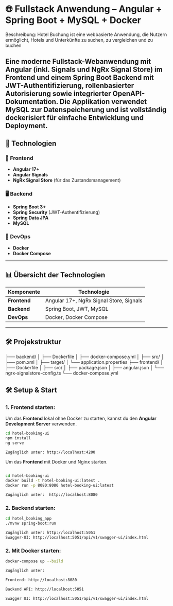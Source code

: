 # 🌐 Fullstack Anwendung – Angular + Spring Boot + MySQL + Docker

Beschreibung:
Hotel Buchung ist eine webbasierte Anwendung, die Nutzern ermöglicht, Hotels und Unterkünfte zu suchen, zu vergleichen und zu buchen

## Eine moderne Fullstack-Webanwendung mit Angular (inkl. Signals und NgRx Signal Store) im Frontend und einem Spring Boot Backend mit JWT-Authentifizierung, rollenbasierter Autorisierung sowie integrierter OpenAPI-Dokumentation. Die Applikation verwendet MySQL zur Datenspeicherung und ist vollständig dockerisiert für einfache Entwicklung und Deployment.

## 🚀 Technologien

### 🔧 Frontend

- **Angular 17+**
- **Angular Signals**
- **NgRx Signal Store** (für das Zustandsmanagement)

### 🖥 Backend

- **Spring Boot 3+**
- **Spring Security** (JWT-Authentifizierung)
- **Spring Data JPA**
- **MySQL**

### 🐳 DevOps

- **Docker**
- **Docker Compose**

---

## 📊 Übersicht der Technologien

| **Komponente** | **Technologie**                         |
| -------------- | --------------------------------------- |
| **Frontend**   | Angular 17+, NgRx Signal Store, Signals |
| **Backend**    | Spring Boot, JWT, MySQL                 |
| **DevOps**     | Docker, Docker Compose                  |

---

## 🛠️ Projekstruktur

├── backend/
│ ├── Dockerfile
│ ├── docker-compose.yml
│ ├── src/
│ ├── pom.xml
│ ├── target/
│ └── application.properties
├── frontend/
│ ├── Dockerfile
│ ├── src/
│ ├── package.json
│ ├── angular.json
│ └── ngrx-signalstore-config.ts
└── docker-compose.yml

## 🛠️ Setup & Start

### 1. **Frontend starten:**

Um das **Frontend** lokal ohne Docker zu starten, kannst du den **Angular Development Server** verwenden.

```bash
cd hotel-booking-ui
npm install
ng serve

Zugänglich unter: http://localhost:4200
```

Um das **Frontend** mit Docker und Nginx starten.

```bash

cd hotel-booking-ui
docker build -t hotel-booking-ui:latest .
docker run -p 8080:8080 hotel-booking-ui:latest

Zugänglich unter:  http://localhost:8080
```

### 2. **Backend starten:**

```bash
cd hotel_booking_app
./mvnw spring-boot:run

Zugänglich unter: http://localhost:5051
Swagger-UI: http://localhost:5051/api/v1/swagger-ui/index.html
```

### 2. **Mit Docker starten:**

```bash
docker-compose up --build

Zugänglich unter:

Frontend: http://localhost:8080

Backend API: http://localhost:5051

Swagger UI: http://localhost:5051/api/v1/swagger-ui/index.html
```
